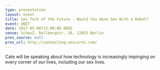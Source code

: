 ```yaml
---
type: presentation
layout: event
title: Sex Tech of the Future - Would You Have Sex With a Robot?
event: UNIT
date: 2017-05-06T13:00:00.000Z
venue: SchwuZ, Rollbergstr. 26, 12053 Berlin
pres_source: null
pres_url: http://connecting-unicorns.com/
---
```


Cate will be speaking about how technology is increasingly impinging on every corner of our lives, including our sex lives.
